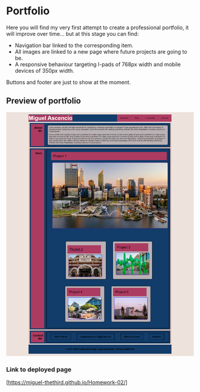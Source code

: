 # Portfolio

Here you will find my very first attempt to create a professional portfolio, it will improve over time... but at this stage you can find:

* Navigation bar linked to the corresponding item.
* All images are linked to a new page where future projects are going to be.
* A responsive behaviour targeting I-pads of 768px width and mobile devices of 350px width.

Buttons and footer are just to show at the moment.

## Preview of portfolio 

![portfolio page](./Assets/images/captured-screenshoot.png)

### Link to deployed page

[https://miguel-thethird.github.io/Homework-02/]